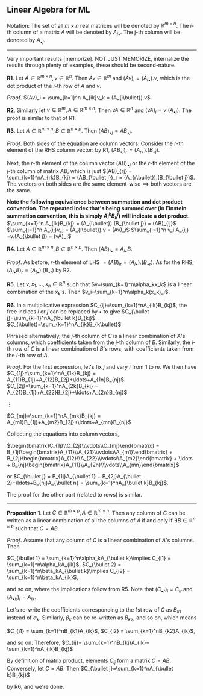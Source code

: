 ## Linear Algebra for ML

Notation: The set of all $m\times n$ real matrices will be denoted by $\mathbb{R}^{m\times n}$. The $i$-th column of a matrix $A$ will be denoted by $A_{i\bullet}$. The j-th column will be denoted by $A_{\bullet j}$.

---

Very important results [memorize]. NOT JUST MEMORIZE, internalize the results through plenty of examples, these should be second-nature.

**R1**. Let $A\in\mathbb{R}^{m\times n}, v\in\mathbb{R}^n$. Then $Av\in\mathbb{R}^m$ and $(Av)_i = (A_{i\bullet}).v$, which is the dot product of the $i$-th row of $A$ and $v$.

*Proof*. $(Av)_i = \sum_{k=1}^n A_{ik}v_k = (A_{i\bullet}).v$

**R2**. Similarly let $v\in\mathbb{R}^m,A\in\mathbb{R}^{m\times n}$. Then $vA\in\mathbb{R}^n$ and $(vA)_j=v.(A_{\bullet j})$. The proof is similar to that of R1.

**R3**. Let $A\in\mathbb{R}^{m\times n}, B\in\mathbb{R}^{n\times p}$. Then $(AB)_{\bullet j}=AB_{\bullet j}$.

*Proof*. Both sides of the equation are column vectors. Consider the $r$-th element of the RHS column vector: by R1, $(AB_{\bullet j})_r = (A_{r\bullet}).(B_{\bullet j})$.

Next, the $r$-th element of the column vector $(AB)_{\bullet j}$ or the $r$-th element of the $j$-th column of matrix $AB$, which is just $(AB)_{rj} = \sum_{k=1}^nA_{rk}B_{kj} = (AB_{\bullet j})_r = (A_{r\bullet}).(B_{\bullet j})$. The vectors on both sides are the same element-wise $\implies$ both vectors are the same.

**Note the following equivalence between summation and dot product convention. The repeated index that's being summed over (in Einstein summation convention, this is simply $A_i^k B_k^j$) will indicate a dot product.**
$\sum_{k=1}^n A_{ik}B_{kj} = (A_{i\bullet}).(B_{\bullet j}) = (AB)_{ij}$
$\sum_{j=1}^n A_{ij}v_j = (A_{i\bullet}).v = (Av)_i$
$\sum_{i=1}^n v_i A_{ij} =v.(A_{\bullet j}) = (vA)_j$

**R4**. Let $A\in\mathbb{R}^{m\times n}, B\in\mathbb{R}^{n\times p}$. Then $(AB)_{i \bullet}=A_{i \bullet}B$.

*Proof*. As before, $r$-th element of LHS $=(AB)_{ir} = (A_{i\bullet}).(B_{\bullet r})$. As for the RHS, $(A_{i \bullet}B)_r=(A_{i\bullet}).(B_{\bullet r})$ by R2.

**R5**. Let $v, x_1, \ldots, x_n\in\mathbb{R}^n$ such that $v=\sum_{k=1}^n\alpha_kx_k$ is a linear combination of the $x_k$'s. Then $v_i=\sum_{k=1}^n\alpha_k(x_k)_i$.

**R6**. In a multiplicative expression  $C_{ij}=\sum_{k=1}^nA_{ik}B_{kj}$, the free indices $i$ or $j$ can be replaced by $\bullet$ to give
$C_{\bullet j}=\sum_{k=1}^nA_{\bullet k}B_{kj}$
$C_{i\bullet}=\sum_{k=1}^nA_{ik}B_{k\bullet}$

Phrased alternatively, the $j$-th column of $C$ is a linear combination of $A$'s columns, which coefficients taken from the $j$-th column of $B$. Similarly, the $i$-th row of $C$ is a linear combination of $B$'s rows, with coefficients taken from the $i$-th row of $A$.

*Proof*. For the first expression, let's fix $j$ and vary $i$ from $1$ to $m$. We then have
$C_{1j}=\sum_{k=1}^nA_{1k}B_{kj} = A_{11}B_{1j}+A_{12}B_{2j}+\ldots+A_{1n}B_{nj}$
$C_{2j}=\sum_{k=1}^nA_{2k}B_{kj} = A_{21}B_{1j}+A_{22}B_{2j}+\ldots+A_{2n}B_{nj}$

$\vdots$

$C_{mj}=\sum_{k=1}^nA_{mk}B_{kj} = A_{m1}B_{1j}+A_{m2}B_{2j}+\ldots+A_{mn}B_{nj}$

Collecting the equations into column vectors,

$\begin{bmatrix}C_{1j}\\C_{2j}\\\vdots\\C_{mj}\end{bmatrix} = B_{1j}\begin{bmatrix}A_{11}\\A_{21}\\\vdots\\A_{m1}\end{bmatrix} + B_{2j}\begin{bmatrix}A_{12}\\A_{22}\\\vdots\\A_{m2}\end{bmatrix} + \ldots + B_{nj}\begin{bmatrix}A_{11}\\A_{2n}\\\vdots\\A_{mn}\end{bmatrix}$

or $C_{\bullet j} = B_{1j}A_{\bullet 1} + B_{2j}A_{\bullet 2}+\ldots+B_{nj}A_{\bullet n} = \sum_{k=1}^nA_{\bullet k}B_{kj}$.

The proof for the other part (related to rows) is similar.

---

**Proposition 1**. Let $C\in \mathbb{R}^{m\times p},A\in \mathbb{R}^{m\times n}$. Then any column of $C$ can be written as a linear combination of all the columns of $A$ if and only if $\exists B\in\mathbb{R}^{n\times p}$ such that $C=AB$.

*Proof*. Assume that any column of $C$ is a linear combination of $A$'s columns. Then 

$C_{\bullet 1} = \sum_{k=1}^n\alpha_kA_{\bullet k}\implies C_{i1} = \sum_{k=1}^n\alpha_kA_{ik}$, 
$C_{\bullet 2} = \sum_{k=1}^n\beta_kA_{\bullet k}\implies C_{i2} = \sum_{k=1}^n\beta_kA_{ik}$, 

and so on, where the implications follow from R5. Note that $(C_{\bullet r})_i = C_{ir}$ and $(A_{\bullet k})_i=A_{ik}$.

Let's re-write the coefficients corresponding to the 1st row of $C$ as $B_{k1}$ instead of $\alpha_k$. Similarly, $\beta_k$ can be re-written as $B_{k2}$, and so on, which means

$C_{i1} = \sum_{k=1}^nB_{k1}A_{ik}$, 
$C_{i2} = \sum_{k=1}^nB_{k2}A_{ik}$, 

and so on. Therefore,
$C_{ij}= \sum_{k=1}^nB_{kj}A_{ik}= \sum_{k=1}^nA_{ik}B_{kj}$

By definition of matrix product, elements $C_{ij}$ form a matrix $C=AB$. Conversely, let $C=AB$. Then
$C_{\bullet j}=\sum_{k=1}^nA_{\bullet k}B_{kj}$

by R6, and we're done.
